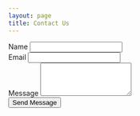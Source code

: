```yaml
---
layout: page
title: Contact Us
---
```


<form action="#" method="POST" class="max-w-lg mx-auto">
  <div class="mb-4">
    <label for="name" class="block text-gray-700 font-bold mb-2">Name</label>
    <input type="text" id="name" name="name" class="w-full px-3 py-2 border border-gray-300 rounded-md focus:outline-none focus:ring-2 focus:ring-avanti-teal" required>
  </div>
  <div class="mb-4">
    <label for="email" class="block text-gray-700 font-bold mb-2">Email</label>
    <input type="email" id="email" name="email" class="w-full px-3 py-2 border border-gray-300 rounded-md focus:outline-none focus:ring-2 focus:ring-avanti-teal" required>
  </div>
  <div class="mb-4">
    <label for="message" class="block text-gray-700 font-bold mb-2">Message</label>
    <textarea id="message" name="message" rows="4" class="w-full px-3 py-2 border border-gray-300 rounded-md focus:outline-none focus:ring-2 focus:ring-avanti-teal" required></textarea>
  </div>
  <div class="text-center">
    <button type="submit" class="bg-avanti-teal hover:bg-avanti-light-blue text-white font-bold py-2 px-4 rounded-full transition duration-300">Send Message</button>
  </div>
</form>